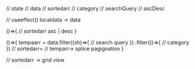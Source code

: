 
// state
// data
// sortedarr
// category
// searchQuery
// ascDesc

// useeffect() localdata -> data


()=>{
// sortedarr  asc | desc
}

()=>{
 tempaarr = data.filter((sh)=>{
    // search query
  })
  .filter(()=>{
    // category
  })
//  sortedarr= // temparr-> splice pagignation 
}

// sortedarr -> grid view